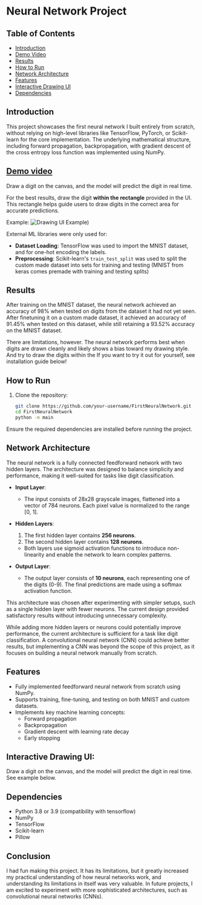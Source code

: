 # Neural Network Project

## Table of Contents
- [Introduction](#Introduction)
- [Demo Video](#demo-video)
- [Results](#results)
- [How to Run](#how-to-run)
- [Network Architecture](#network-architecture)
- [Features](#features)
- [Interactive Drawing UI](#interactive-drawing-ui)
- [Dependencies](#dependencies)


## Introduction
This project showcases the first neural network I built entirely from scratch, without relying on high-level libraries like TensorFlow, PyTorch, or Scikit-learn for the core implementation. The underlying mathematical structure, including forward propagation, backpropagation, with gradient descent of the cross entropy loss function was implemented using NumPy.

## [Demo video](https://youtube.com/shorts/21mqUb5MMSI?feature=share)

Draw a digit on the canvas, and the model will predict the digit in real time. 

For the best results, draw the digit **within the rectangle** provided in the UI. This rectangle helps guide users to draw digits in the correct area for accurate predictions.

Example:
![Drawing UI Example](https://raw.githubusercontent.com/your-username/your-repo/main/assets/digitNN.png))


External ML libraries were only used for:
- **Dataset Loading**: TensorFlow was used to import the MNIST dataset, and for one-hot encoding the labels.
- **Preprocessing**: Scikit-learn's `train_test_split` was used to split the custom made dataset into sets for training and testing (MNIST from keras comes premade with training and testing splits)

## Results
After training on the MNIST dataset, the neural network achieved an accuracy of 98% when tested on digits from the dataset it had not yet seen.
After finetuning it on a custom made dataset, it achieved an accuracy of 91.45% when tested on this dataset, while still retaining a 93.52% accuracy on the MNIST dataset.

There are limitations, however. The neural network performs best when digits are drawn cleanly and likely shows a bias toward my drawing style. And try to draw the digits within the 
If you want to try it out for yourself, see installation guide below!


## How to Run

1. Clone the repository:
   ```bash
   git clone https://github.com/your-username/FirstNeuralNetwork.git
   cd FirstNeuralNetwork
   python -m main

Ensure the required dependencies are installed before running the project.



## Network Architecture

The neural network is a fully connected feedforward network with two hidden layers. The architecture was designed to balance simplicity and performance, making it well-suited for tasks like digit classification.

- **Input Layer**:
  - The input consists of 28x28 grayscale images, flattened into a vector of 784 neurons. Each pixel value is normalized to the range [0, 1].

- **Hidden Layers**:
  1. The first hidden layer contains **256 neurons**.
  2. The second hidden layer contains **128 neurons**.
  - Both layers use sigmoid activation functions to introduce non-linearity and enable the network to learn complex patterns.

- **Output Layer**:
  - The output layer consists of **10 neurons**, each representing one of the digits (0-9). The final predictions are made using a softmax activation function.

This architecture was chosen after experimenting with simpler setups, such as a single hidden layer with fewer neurons. The current design provided satisfactory results without introducing unnecessary complexity.

While adding more hidden layers or neurons could potentially improve performance, the current architecture is sufficient for a task like digit classification. A convolutional neural network (CNN) could achieve better results, but implementing a CNN was beyond the scope of this project, as it focuses on building a neural network manually from scratch.


## Features

- Fully implemented feedforward neural network from scratch using NumPy.
- Supports training, fine-tuning, and testing on both MNIST and custom datasets.
- Implements key machine learning concepts:
  - Forward propagation
  - Backpropagation
  - Gradient descent with learning rate decay
  - Early stopping

## Interactive Drawing UI: 
Draw a digit on the canvas, and the model will predict the digit in real time.
See example below.



## Dependencies

- Python 3.8 or 3.9 (compatibility with tensorflow)
- NumPy
- TensorFlow
- Scikit-learn
- Pillow


## Conclusion
I had fun making this project. It has its limitations, but it greatly increased my practical
understanding of how neural networks work, and understanding its limitations in itself was very valuable. In future projects, I am excited to experiment with more sophisticated architectures, such as convolutional neural networks (CNNs).
